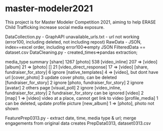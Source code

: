# master-modeler2021


This project is for Master Modeler Competition 2021, aiming to help ERASE Child Trafficking increase social media exposure.


DataCollection.py - GraphAPI
unavailable_urls.txt - url not working (error100, including deleted, not including repost)
RawData - JSON, index==excel order, including error100=>empty JSON
FilteredData == dataset.csv
DataCleaning.py - created_times=>pandas extraction; 


media_type summary
[share]                                 1267
[photo]                                  538
[video_inline]                           207	=> [video]
[album]                                   21	=> [photo]
[]                                        21
[video_direct_response]                   17	=> [video]
[share, fundraiser_for_story]              6	ignore
[native_templates]                         4	=> [video], but dont have url
[cover_photo]                              3	update cover photo, can be deleted
[fundraiser_for_story]                     2	ignore
[photo, fundraiser_for_story]              2	ignore
[avatar]                                   2	others page
[visual_poll]                              2	ignore
[video_inline, fundraiser_for_story]       2 	fundraiser_for_story can be ignored
[video]                                    2	
[map]                                      1	=> [video] video at a place, cannot get link to video
[profile_media]                            1    can be deleted, update profile picture
[new_album]                                1    => [photo], photo not shown

FeaturePrep0313.py - extract date, time, media type & url; merge engagements from original data
	creates PrepData0313, dataset0313.csv

